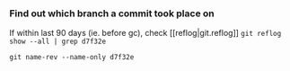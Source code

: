 
### Find out which branch a commit took place on
If within last 90 days (ie. before gc), check [[reflog|git.reflog]]
`git reflog show --all | grep d7f32e`

`git name-rev --name-only d7f32e`